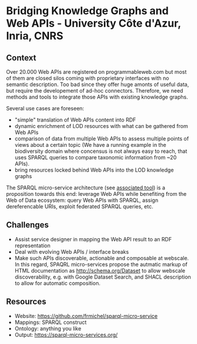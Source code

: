 # Bridging Knowledge Graphs and Web APIs - University Côte d'Azur, Inria, CNRS

## Context
Over 20.000 Web APIs are registered on programmableweb.com but most of them are closed silos coming with proprietary interfaces with no semantic description. Too bad since they offer huge amonts of useful data, but require the developement of ad-hoc connectors. 
Therefore, we need methods and tools to integrate those APIs with existing knowledge graphs.

Several use cases are foreseen:
- "simple" translation of Web APIs content into RDF
- dynamic enrichment of LOD resources with what can be gathered from Web APIs
- comparison of data from multiple Web APIs to assess multiple points of views about a certain topic (We have a running example in the biodiversity domain where concensus is not always easy to reach, that uses SPARQL queries to compare taxonomic  information from ~20 APIs).
- bring resources locked behind Web APIs into the LOD knowledge graphs

The SPARQL micro-service architecture (see [associated tool](https://github.com/frmichel/resources/blob/master/tools.md#tool-9)) is a proposition towards this end: leverage Web APIs while benefiting from the Web of Data ecosystem: query Web APIs with SPARQL, assign dereferencable URIs, exploit federated SPARQL queries, etc.


## Challenges

- Assist service designer in mapping the Web API result to an RDF representation
- Deal with evolving Web APIs / interface breaks
- Make such APIs discoverable, actionable and composable at webscale. In this regard, SPAQRL micro-services propose the autmatic markup of HTML documentation as http://schema.org/Dataset to allow webscale discoverability, e.g. with Google Dataset Search, and SHACL description to allow for automatic composition.


## Resources
- Website: https://github.com/frmichel/sparql-micro-service
- Mappings: SPARQL construct
- Ontology: anything you like
- Output: https://sparql-micro-services.org/
